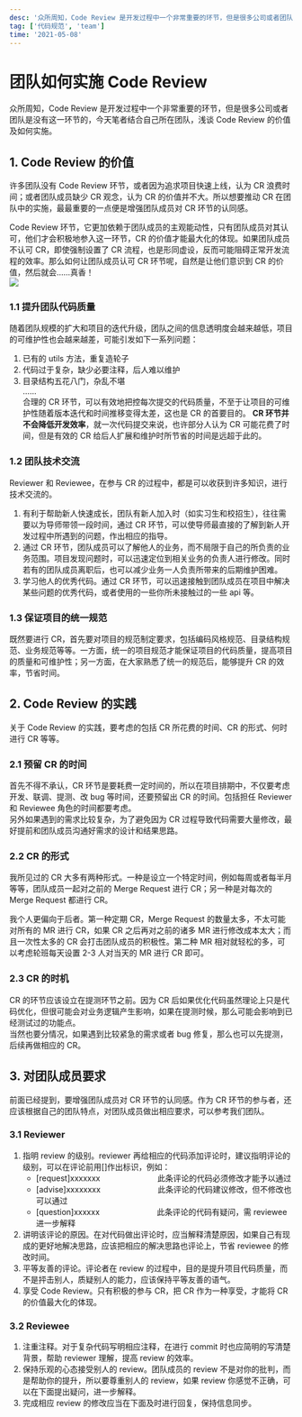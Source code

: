 ```yaml
---
desc: '众所周知，Code Review 是开发过程中一个非常重要的环节，但是很多公司或者团队是没有这一环节的，今天笔者结合自己所在团队，浅谈 Code Review 的价值及如何实施。'
tag: ['代码规范', 'team']
time: '2021-05-08'
---
```


# 团队如何实施 Code Review

众所周知，Code Review 是开发过程中一个非常重要的环节，但是很多公司或者团队是没有这一环节的，今天笔者结合自己所在团队，浅谈 Code Review 的价值及如何实施。

## 1. Code Review 的价值

许多团队没有 Code Review 环节，或者因为追求项目快速上线，认为 CR 浪费时间；或者团队成员缺少 CR 观念，认为 CR 的价值并不大。所以想要推动 CR 在团队中的实施，最最重要的一点便是增强团队成员对 CR 环节的认同感。
<br>

Code Review 环节，它更加依赖于团队成员的主观能动性，只有团队成员对其认可，他们才会积极地参入这一环节，CR 的价值才能最大化的体现。如果团队成员不认可 CR，即使强制设置了 CR 流程，也是形同虚设，反而可能阻碍正常开发流程的效率。那么如何让团队成员认可 CR 环节呢，自然是让他们意识到 CR 的价值，然后就会……真香！
<br>
![](//p3-juejin.byteimg.com/tos-cn-i-k3u1fbpfcp/f5e284a8e87e4340b5f20e9c88fb2777~tplv-k3u1fbpfcp-zoom-1.image)<br>

### 1.1 提升团队代码质量

随着团队规模的扩大和项目的迭代升级，团队之间的信息透明度会越来越低，项目的可维护性也会越来越差，可能引发如下一系列问题：

1. 已有的 utils 方法，重复造轮子
2. 代码过于复杂，缺少必要注释，后人难以维护
3. 目录结构五花八门，杂乱不堪
   <br>
   ……
   <br>
   合理的 CR 环节，可以有效地把控每次提交的代码质量，不至于让项目的可维护性随着版本迭代和时间推移变得太差，这也是 CR 的首要目的。
   <b>CR 环节并不会降低开发效率</b>，就一次代码提交来说，也许部分人认为 CR 可能花费了时间，但是有效的 CR 给后人扩展和维护时所节省的时间是远超于此的。

### 1.2 团队技术交流

Reviewer 和 Reviewee，在参与 CR 的过程中，都是可以收获到许多知识，进行技术交流的。

1. 有利于帮助新人快速成长，团队有新人加入时（如实习生和校招生），往往需要以为导师带领一段时间，通过 CR 环节，可以使导师最直接的了解到新人开发过程中所遇到的问题，作出相应的指导。
2. 通过 CR 环节，团队成员可以了解他人的业务，而不局限于自己的所负责的业务范围。项目发现问题时，可以迅速定位到相关业务的负责人进行修改。同时若有的团队成员离职后，也可以减少业务一人负责所带来的后期维护困难。
3. 学习他人的优秀代码。通过 CR 环节，可以迅速接触到团队成员在项目中解决某些问题的优秀代码，或者使用的一些你所未接触过的一些 api 等。

### 1.3 保证项目的统一规范

既然要进行 CR，首先要对项目的规范制定要求，包括编码风格规范、目录结构规范、业务规范等等。一方面，统一的项目规范才能保证项目的代码质量，提高项目的质量和可维护性；另一方面，在大家熟悉了统一的规范后，能够提升 CR 的效率，节省时间。

## 2. Code Review 的实践

关于 Code Review 的实践，要考虑的包括 CR 所花费的时间、CR 的形式、何时进行 CR 等等。

### 2.1 预留 CR 的时间

首先不得不承认，CR 环节是要耗费一定时间的，所以在项目排期中，不仅要考虑开发、联调、提测、改 bug 等时间，还要预留出 CR 的时间。包括担任 Reviewer 和 Reviewee 角色的时间都要考虑。
<br>
另外如果遇到的需求比较复杂，为了避免因为 CR 过程导致代码需要大量修改，最好提前和团队成员沟通好需求的设计和结果思路。

### 2.2 CR 的形式

我所见过的 CR 大多有两种形式。一种是设立一个特定时间，例如每周或者每半月等等，团队成员一起对之前的 Merge Request 进行 CR；另一种是对每次的 Merge Request 都进行 CR。
<br>

我个人更偏向于后者。第一种定期 CR，Merge Request 的数量太多，不太可能对所有的 MR 进行 CR，如果 CR 之后再对之前的诸多 MR 进行修改成本太大；而且一次性太多的 CR 会打击团队成员的积极性。第二种 MR 相对就轻松的多，可以考虑轮班每天设置 2-3 人对当天的 MR 进行 CR 即可。

### 2.3 CR 的时机

CR 的环节应该设立在提测环节之前。因为 CR 后如果优化代码虽然理论上只是代码优化，但很可能会对业务逻辑产生影响，如果在提测时候，那么可能会影响到已经测试过的功能点。
<br>
当然也要分情况，如果遇到比较紧急的需求或者 bug 修复，那么也可以先提测，后续再做相应的 CR。

## 3. 对团队成员要求

前面已经提到，要增强团队成员对 CR 环节的认同感。作为 CR 环节的参与者，还应该根据自己的团队特点，对团队成员做出相应要求，可以参考我们团队。

### 3.1 Reviewer

1. 指明 review 的级别。reviewer 再给相应的代码添加评论时，建议指明评论的级别，可以在评论前用[]作出标识，例如：<br>
   - [request]xxxxxxx 　　　　　　　此条评论的代码必须修改才能予以通过
   - [advise]xxxxxxxx 　　　　　　　此条评论的代码建议修改，但不修改也可以通过
   - [question]xxxxxx 　　　　　　　此条评论的代码有疑问，需 reviewee 进一步解释
2. 讲明该评论的原因。在对代码做出评论时，应当解释清楚原因，如果自己有现成的更好地解决思路，应该把相应的解决思路也评论上，节省 reviewee 的修改时间。
3. 平等友善的评论。评论者在 review 的过程中，目的是提升项目代码质量，而不是抨击别人，质疑别人的能力，应该保持平等友善的语气。
4. 享受 Code Review。只有积极的参与 CR，把 CR 作为一种享受，才能将 CR 的价值最大化的体现。

### 3.2 Reviewee

1. 注重注释。对于复杂代码写明相应注释，在进行 commit 时也应简明的写清楚背景，帮助 reviewer 理解，提高 review 的效率。
2. 保持乐观的心态接受别人的 review。团队成员的 review 不是对你的批判，而是帮助你的提升，所以要尊重别人的 review，如果 review 你感觉不正确，可以在下面提出疑问，进一步解释。
3. 完成相应 review 的修改应当在下面及时进行回复，保持信息同步。
